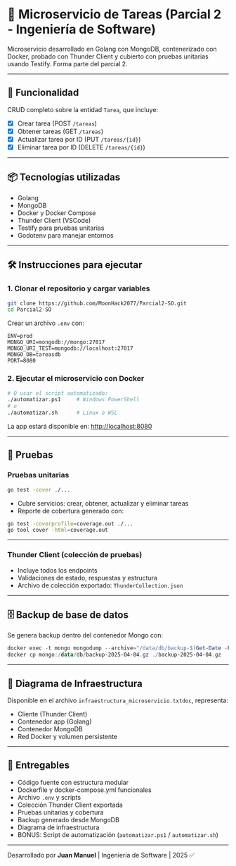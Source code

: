 # 🧪 Microservicio de Tareas (Parcial 2 - Ingeniería de Software)

Microservicio desarrollado en Golang con MongoDB, contenerizado con Docker, probado con Thunder Client y cubierto con pruebas unitarias usando Testify. Forma parte del parcial 2.

---

## 🚀 Funcionalidad

CRUD completo sobre la entidad `Tarea`, que incluye:

- [x] Crear tarea (POST `/tareas`)
- [x] Obtener tareas (GET `/tareas`)
- [x] Actualizar tarea por ID (PUT `/tareas/{id}`)
- [x] Eliminar tarea por ID (DELETE `/tareas/{id}`)

---

## 📦 Tecnologías utilizadas

- Golang
- MongoDB
- Docker y Docker Compose
- Thunder Client (VSCode)
- Testify para pruebas unitarias
- Godotenv para manejar entornos

---

## 🛠️ Instrucciones para ejecutar

### 1. Clonar el repositorio y cargar variables

```bash
git clone https://github.com/MoonHack2077/Parcial2-SO.git
cd Parcial2-SO
```

Crear un archivo `.env` con:

```env
ENV=prod
MONGO_URI=mongodb://mongo:27017
MONGO_URI_TEST=mongodb://localhost:27017
MONGO_DB=tareasdb
PORT=8080
```

### 2. Ejecutar el microservicio con Docker

```bash
# O usar el script automatizado:
./automatizar.ps1     # Windows PowerShell
# o
./automatizar.sh      # Linux o WSL
```

La app estará disponible en: [http://localhost:8080](http://localhost:8080)

---

## 🧪 Pruebas

### Pruebas unitarias

```bash
go test -cover ./...
```

- Cubre servicios: crear, obtener, actualizar y eliminar tareas
- Reporte de cobertura generado con:

```bash
go test -coverprofile=coverage.out ./...
go tool cover -html=coverage.out
```

---

### Thunder Client (colección de pruebas)

- Incluye todos los endpoints
- Validaciones de estado, respuestas y estructura
- Archivo de colección exportado: `ThunderCollection.json`

---

## 🗄️ Backup de base de datos

Se genera backup dentro del contenedor Mongo con:

```powershell
docker exec -t mongo mongodump --archive="/data/db/backup-$(Get-Date -Format yyyy-MM-dd).gz" --gzip --db=tareasdb
docker cp mongo:/data/db/backup-2025-04-04.gz ./backup-2025-04-04.gz
```

---

## 📐 Diagrama de Infraestructura

Disponible en el archivo `infraestructura_microservicio.txtdoc`, representa:

- Cliente (Thunder Client)
- Contenedor app (Golang)
- Contenedor MongoDB
- Red Docker y volumen persistente

---

## 🎯 Entregables

- Código fuente con estructura modular
- Dockerfile y docker-compose.yml funcionales
- Archivo `.env` y scripts
- Colección Thunder Client exportada
- Pruebas unitarias y cobertura
- Backup generado desde MongoDB
- Diagrama de infraestructura
- BONUS: Script de automatización (`automatizar.ps1` / `automatizar.sh`)

---

Desarrollado por **Juan Manuel** | Ingeniería de Software | 2025 ✅

